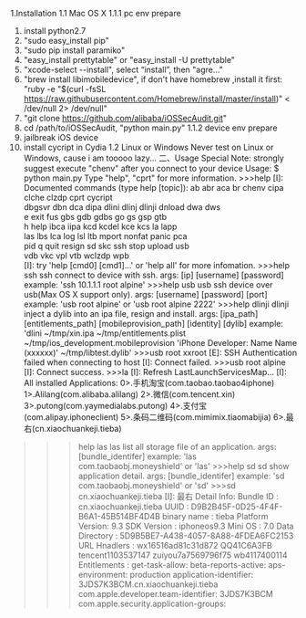 1.Installation
1.1 Mac OS X
1.1.1 pc env prepare
  1.  install python2.7
  2.  "sudo easy_install pip"
  3.  "sudo pip install paramiko"
  4.  "easy_install prettytable" or "easy_install -U prettytable"
  5.  "xcode-select --install", select “install”, then "agre..."
  6.  "brew install libimobiledevice", if don't have homebrew ,install it first: "ruby -e "$(curl -fsSL https://raw.githubusercontent.com/Homebrew/install/master/install)" < /dev/null 2> /dev/null"
  7.  "git clone https://github.com/alibaba/iOSSecAudit.git"
  8.  cd /path/to/iOSSecAudit, "python main.py"
1.1.2 device env prepare
  1.  jailbreak iOS device
  2.  install cycript in Cydia
1.2 Linux or Windows
  Never test on Linux or Windows, cause i am tooooo lazy...
二、Usage
  Special Note: strongly suggest execute "chenv" after you connect to your device
  Usage:
 $ python main.py 
Type "help", "cprt" for more information.
\>\>\>help
[I]: Documented commands (type help [topic]):
ab 	abr 	aca 	br 	chenv 	cipa 	clche 	clzdp 	cprt 	cycript 	
dbgsvr 	dbn 	dca 	dipa 	dlini 	dlinj 	dlinji 	dnload 	dwa 	dws 	
e 	exit 	fus 	gbs 	gdb 	gdbs 	go 	gs 	gsp 	gtb 	
h 	help 	ibca 	iipa 	kcd 	kcdel 	kce 	kcs 	la 	lapp 	
las 	lbs 	lca 	log 	lsl 	ltb 	mport 	nonfat 	panic 	pca 	
pid 	q 	quit 	resign 	sd 	skc 	ssh 	stop 	upload 	usb 	
vdb 	vkc 	vpl 	vtb 	wclzdp 	wpb 	
[I]: try 'help [cmd0] [cmd1]...' or 'help all' for more infomation.
\>\>\>help ssh
ssh 	connect to device with ssh.
	args: [ip] [username] [password]
	example: 'ssh 10.1.1.1 root alpine'
\>\>\>help usb
usb 	ssh device over usb(Max OS X support only).
	args: [username] [password] [port]
	example: 'usb root alpine' or 'usb root alpine 2222'
\>\>\>help dlinji
dlinji 	inject a dylib into an ipa file, resign and install.
	args: [ipa_path] [entitlements_path] [mobileprovision_path] [identity] [dylib]
	example: 'dlini ~/tmp/xin.ipa ~/tmp/entitlements.plist ~/tmp/ios_development.mobileprovision 'iPhone Developer: Name Name (xxxxxx)' ~/tmp/libtest.dylib'
\>\>\>usb root xxroot
[E]: SSH Authentication failed when connecting to host
[I]: Connect failed.
\>\>\>usb root alpine
[I]: Connect success.
\>\>\>la
[I]: Refresh LastLaunchServicesMap...
[I]: All installed Applications:
0>.手机淘宝(com.taobao.taobao4iphone)
1>.Alilang(com.alibaba.alilang)
2>.微信(com.tencent.xin)
3>.putong(com.yaymedialabs.putong)
4>.支付宝(com.alipay.iphoneclient)
5>.条码二维码(com.mimimix.tiaomabijia)
6>.最右(cn.xiaochuankeji.tieba)
>>>help las
las 	list all storage file of an application.
	args: [bundle_identifer]
	example: 'las com.taobaobj.moneyshield' or 'las'
\>\>\>help sd
sd 	show application detail.
	args: [bundle_identifer]
	example: 'sd com.taobaobj.moneyshield' or 'sd'
\>\>\>sd cn.xiaochuankeji.tieba
[I]: 最右 Detail Info:
Bundle ID       : cn.xiaochuankeji.tieba
UUID            : D9B2B45F-0D25-4F4F-B6A1-45B514BF4D4B
binary name     : tieba
Platform Version: 9.3
SDK Version     : iphoneos9.3
Mini OS         : 7.0
Data Directory  : 5D9B5BE7-A438-4057-8A88-4FDEA6FC2153
URL Hnadlers    : wx16516ad81c31d872
                  QQ41C6A3FB
                  tencent1103537147
                  zuiyou7a7569796f75
                  wb4117400114
Entitlements    :
	get-task-allow: 
	beta-reports-active: 
	aps-environment: production
	application-identifier: 3JDS7K3BCM.cn.xiaochuankeji.tieba
	com.apple.developer.team-identifier: 3JDS7K3BCM
	com.apple.security.application-groups: